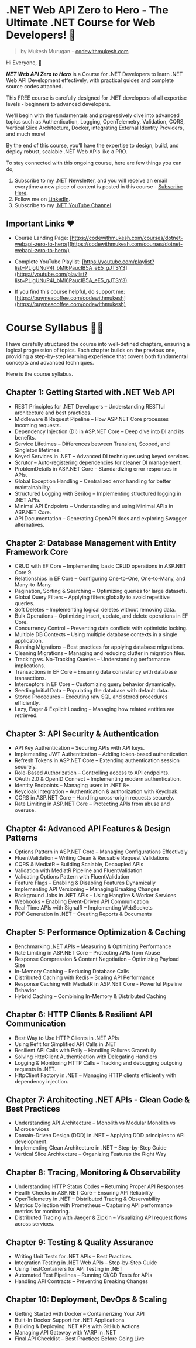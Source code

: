 # .NET Web API Zero to Hero - The Ultimate .NET Course for Web Developers! 🚀
> by Mukesh Murugan - [codewithmukesh.com](https://codewithmukesh.com/courses/dotnet-webapi-zero-to-hero/)
>

Hi Everyone, 👋

_**NET Web API Zero to Hero**_ is  a Course for .NET Developers to learn .NET Web API Development effectively, with practical guides and complete source codes attached.

This FREE course is carefully designed for .NET developers of all expertise levels - beginners to advanced developers.

We’ll begin with the fundamentals and progressively dive into advanced topics such as Authentication, Logging, OpenTelemetry, Validation, CQRS, Vertical Slice Architecture, Docker, integrating External Identity Providers, and much more!

By the end of this course, you’ll have the expertise to design, build, and deploy robust, scalable .NET Web APIs like a PRO.

To stay connected with this ongoing course, here are few things you can do,
1. Subscribe to my .NET Newsletter, and you will receive an email everytime a new piece of content is posted in this course - [Subscribe Here](https://newsletter.codewithmukesh.com/).
2. Follow me on [LinkedIn](https://www.linkedin.com/in/iammukeshm/).
3. Subscribe to my [.NET YouTube Channel](https://www.youtube.com/@codewithmukesh?sub_confirmation=1).


## Important Links ❤️

- Course Landing Page: [https://codewithmukesh.com/courses/dotnet-webapi-zero-to-hero/](https://codewithmukesh.com/courses/dotnet-webapi-zero-to-hero/)

- Complete YouTube Playlist: [https://youtube.com/playlist?list=PLigUNuP4l_bMl6PaucIB5A_eE5_gJTSY3](https://youtube.com/playlist?list=PLigUNuP4l_bMl6PaucIB5A_eE5_gJTSY3)

- If you find this course helpful, do support me: [https://buymeacoffee.com/codewithmukesh](https://buymeacoffee.com/codewithmukesh) 

# Course Syllabus 👨‍🚀

I have carefully structured the course into well-defined chapters, ensuring a logical progression of topics. Each chapter builds on the previous one, providing a step-by-step learning experience that covers both fundamental concepts and advanced techniques.

Here is the course syllabus.

## Chapter 1: Getting Started with .NET Web API

- REST Principles for .NET Developers – Understanding RESTful architecture and best practices.  
- Middleware & Request Pipeline – How ASP.NET Core processes incoming requests.  
- Dependency Injection (DI) in ASP.NET Core – Deep dive into DI and its benefits.  
- Service Lifetimes – Differences between Transient, Scoped, and Singleton lifetimes.  
- Keyed Services in .NET – Advanced DI techniques using keyed services.  
- Scrutor – Auto-registering dependencies for cleaner DI management.  
- ProblemDetails in ASP.NET Core – Standardizing error responses in APIs.  
- Global Exception Handling – Centralized error handling for better maintainability.  
- Structured Logging with Serilog – Implementing structured logging in .NET APIs.  
- Minimal API Endpoints – Understanding and using Minimal APIs in ASP.NET Core.  
- API Documentation – Generating OpenAPI docs and exploring Swagger alternatives.  

## Chapter 2: Database Management with Entity Framework Core

- CRUD with EF Core – Implementing basic CRUD operations in ASP.NET Core 9.  
- Relationships in EF Core – Configuring One-to-One, One-to-Many, and Many-to-Many.  
- Pagination, Sorting & Searching – Optimizing queries for large datasets.  
- Global Query Filters – Applying filters globally to avoid repetitive queries.  
- Soft Deletes – Implementing logical deletes without removing data.  
- Bulk Operations – Optimizing insert, update, and delete operations in EF Core.  
- Concurrency Control – Preventing data conflicts with optimistic locking.  
- Multiple DB Contexts – Using multiple database contexts in a single application.  
- Running Migrations – Best practices for applying database migrations.  
- Cleaning Migrations – Managing and reducing clutter in migration files.  
- Tracking vs. No-Tracking Queries – Understanding performance implications.  
- Transactions in EF Core – Ensuring data consistency with database transactions.  
- Interceptors in EF Core – Customizing query behavior dynamically.  
- Seeding Initial Data – Populating the database with default data.  
- Stored Procedures – Executing raw SQL and stored procedures efficiently.  
- Lazy, Eager & Explicit Loading – Managing how related entities are retrieved.  

## Chapter 3: API Security & Authentication  

- API Key Authentication – Securing APIs with API keys.  
- Implementing JWT Authentication – Adding token-based authentication.  
- Refresh Tokens in ASP.NET Core – Extending authentication session securely.  
- Role-Based Authorization – Controlling access to API endpoints.  
- OAuth 2.0 & OpenID Connect – Implementing modern authentication.  
- Identity Endpoints – Managing users in .NET 8+.  
- Keycloak Integration – Authentication & authorization with Keycloak.  
- CORS in ASP.NET Core – Handling cross-origin requests securely.  
- Rate Limiting in ASP.NET Core – Protecting APIs from abuse and overuse.  

## Chapter 4: Advanced API Features & Design Patterns  

- Options Pattern in ASP.NET Core – Managing Configurations Effectively  
- FluentValidation – Writing Clean & Reusable Request Validations  
- CQRS & MediatR – Building Scalable, Decoupled APIs  
- Validation with MediatR Pipeline and FluentValidation
- Validating Options Pattern with FluentValidation
- Feature Flags – Enabling & Disabling Features Dynamically  
- Implementing API Versioning – Managing Breaking Changes
- Background Jobs in .NET APIs – Using Hangfire & Worker Services  
- Webhooks – Enabling Event-Driven API Communication  
- Real-Time APIs with SignalR – Implementing WebSockets  
- PDF Generation in .NET – Creating Reports & Documents  

## Chapter 5: Performance Optimization & Caching  
- Benchmarking .NET APIs – Measuring & Optimizing Performance  
- Rate Limiting in ASP.NET Core – Protecting APIs from Abuse  
- Response Compression & Content Negotiation – Optimizing Payload Size  
- In-Memory Caching – Reducing Database Calls  
- Distributed Caching with Redis – Scaling API Performance
- Response Caching with MediatR in ASP.NET Core - Powerful Pipeline Behavior
- Hybrid Caching – Combining In-Memory & Distributed Caching  

## Chapter 6: HTTP Clients & Resilient API Communication

- Best Way to Use HTTP Clients in .NET APIs  
- Using Refit for Simplified API Calls in .NET  
- Resilient API Calls with Polly – Handling Failures Gracefully  
- Solving HttpClient Authentication with Delegating Handlers
- Logging & Monitoring HTTP Calls – Tracking and debugging outgoing requests in .NET.
- HttpClient Factory in .NET – Managing HTTP clients efficiently with dependency injection.

## Chapter 7: Architecting .NET APIs - Clean Code & Best Practices  
- Understanding API Architecture – Monolith vs Modular Monolith vs Microservices  
- Domain-Driven Design (DDD) in .NET – Applying DDD principles to API development.
- Implementing Clean Architecture in .NET – Step-by-Step Guide  
- Vertical Slice Architecture – Organizing Features the Right Way

## Chapter 8: Tracing, Monitoring & Observability  
- Understanding HTTP Status Codes – Returning Proper API Responses  
- Health Checks in ASP.NET Core – Ensuring API Reliability  
- OpenTelemetry in .NET – Distributed Tracing & Observability  
- Metrics Collection with Prometheus – Capturing API performance metrics for monitoring.
- Distributed Tracing with Jaeger & Zipkin – Visualizing API request flows across services.

## Chapter 9: Testing & Quality Assurance  
- Writing Unit Tests for .NET APIs – Best Practices  
- Integration Testing in .NET Web APIs – Step-by-Step Guide  
- Using TestContainers for API Testing in .NET  
- Automated Test Pipelines – Running CI/CD Tests for APIs  
- Handling API Contracts – Preventing Breaking Changes

## Chapter 10: Deployment, DevOps & Scaling  
- Getting Started with Docker – Containerizing Your API  
- Built-In Docker Support for .NET Applications
- Building & Deploying .NET APIs with GitHub Actions  
- Managing API Gateway with YARP in .NET
- Final API Checklist – Best Practices Before Going Live  